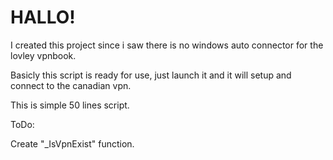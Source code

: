 <h1> HALLO!</h1>

I created this project since i saw there is no windows auto connector for the lovley vpnbook.

Basicly this script is ready for use, just launch it and it will setup and connect to the canadian vpn.

This is simple 50 lines script.


ToDo: 

Create "_IsVpnExist" function.
